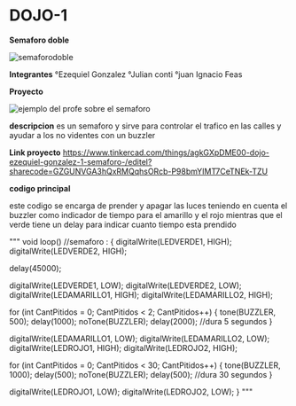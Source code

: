 # DOJO-1

**Semaforo doble**

![semaforodoble](https://user-images.githubusercontent.com/108504690/234933574-becf2738-38af-443b-a599-07bf217374ae.png)

**Integrantes**
°Ezequiel Gonzalez 
°Julian conti 
°juan Ignacio Feas 

**Proyecto**

![ejemplo del profe sobre el semaforo](https://user-images.githubusercontent.com/108504690/234929566-c3030303-2764-4c7f-918e-4bc98bb7ff79.png)

**descripcion**
es un semaforo y sirve para controlar el trafico en las calles y ayudar a los no videntes con un buzzler

**Link proyecto**
https://www.tinkercad.com/things/agkGXpDME00-dojo-ezequiel-gonzalez-1-semaforo-/editel?sharecode=GZGUNVGA3hQxRMQqhsORcb-P98bmYIMT7CeTNEk-TZU

**codigo principal**

este codigo se encarga de prender y apagar las luces teniendo en cuenta el buzzler como indicador de tiempo para el amarillo y el rojo mientras que el verde tiene un delay para indicar cuanto tiempo esta prendido

"""
void loop() //semaforo :
{
  digitalWrite(LEDVERDE1, HIGH);
  digitalWrite(LEDVERDE2, HIGH);
  
  delay(45000);
  
  digitalWrite(LEDVERDE1, LOW);
  digitalWrite(LEDVERDE2, LOW);
  digitalWrite(LEDAMARILLO1, HIGH);
  digitalWrite(LEDAMARILLO2, HIGH);
  
  for (int CantPitidos = 0; CantPitidos < 2; CantPitidos++)
  {
    tone(BUZZLER, 500);
    delay(1000);
    noTone(BUZZLER); 
    delay(2000); 
    //dura 5 segundos
  }
  
  digitalWrite(LEDAMARILLO1, LOW);
  digitalWrite(LEDAMARILLO2, LOW);
  digitalWrite(LEDROJO1, HIGH);
  digitalWrite(LEDROJO2, HIGH);
  
  for (int CantPitidos = 0; CantPitidos < 30; CantPitidos++)
  {
    tone(BUZZLER, 1000);
    delay(500);
    noTone(BUZZLER);
    delay(500);
    //dura 30 segundos
  }
  
  digitalWrite(LEDROJO1, LOW);
  digitalWrite(LEDROJO2, LOW);
}
"""

